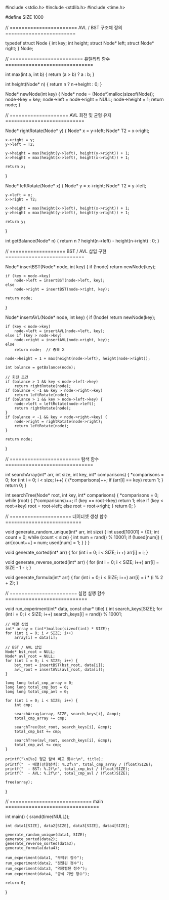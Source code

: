 #include <stdio.h>
#include <stdlib.h>
#include <time.h>

#define SIZE 1000

// ======================= AVL / BST 구조체 정의 ========================

typedef struct Node {
    int key;
    int height;
    struct Node* left;
    struct Node* right;
} Node;

// ========================= 유틸리티 함수 ==============================

int max(int a, int b) {
    return (a > b) ? a : b;
}

int height(Node* n) {
    return n ? n->height : 0;
}

Node* newNode(int key) {
    Node* node = (Node*)malloc(sizeof(Node));
    node->key = key;
    node->left = node->right = NULL;
    node->height = 1;
    return node;
}

// ==================== AVL 회전 및 균형 유지 ===========================

Node* rightRotate(Node* y) {
    Node* x = y->left;
    Node* T2 = x->right;

    x->right = y;
    y->left = T2;

    y->height = max(height(y->left), height(y->right)) + 1;
    x->height = max(height(x->left), height(x->right)) + 1;

    return x;
}

Node* leftRotate(Node* x) {
    Node* y = x->right;
    Node* T2 = y->left;

    y->left = x;
    x->right = T2;

    x->height = max(height(x->left), height(x->right)) + 1;
    y->height = max(height(y->left), height(y->right)) + 1;

    return y;
}

int getBalance(Node* n) {
    return n ? height(n->left) - height(n->right) : 0;
}

// =================== BST / AVL 삽입 구현 ===========================

Node* insertBST(Node* node, int key) {
    if (!node) return newNode(key);

    if (key < node->key)
        node->left = insertBST(node->left, key);
    else
        node->right = insertBST(node->right, key);

    return node;
}

Node* insertAVL(Node* node, int key) {
    if (!node) return newNode(key);

    if (key < node->key)
        node->left = insertAVL(node->left, key);
    else if (key > node->key)
        node->right = insertAVL(node->right, key);
    else
        return node;  // 중복 X

    node->height = 1 + max(height(node->left), height(node->right));

    int balance = getBalance(node);

    // 회전 조건
    if (balance > 1 && key < node->left->key)
        return rightRotate(node);
    if (balance < -1 && key > node->right->key)
        return leftRotate(node);
    if (balance > 1 && key > node->left->key) {
        node->left = leftRotate(node->left);
        return rightRotate(node);
    }
    if (balance < -1 && key < node->right->key) {
        node->right = rightRotate(node->right);
        return leftRotate(node);
    }

    return node;
}

// ======================== 탐색 함수 ==============================

int searchArray(int* arr, int size, int key, int* comparisons) {
    *comparisons = 0;
    for (int i = 0; i < size; i++) {
        (*comparisons)++;
        if (arr[i] == key)
            return 1;
    }
    return 0;
}

int searchTree(Node* root, int key, int* comparisons) {
    *comparisons = 0;
    while (root) {
        (*comparisons)++;
        if (key == root->key)
            return 1;
        else if (key < root->key)
            root = root->left;
        else
            root = root->right;
    }
    return 0;
}

// ===================== 데이터셋 생성 함수 ==========================

void generate_random_unique(int* arr, int size) {
    int used[10001] = {0};
    int count = 0;
    while (count < size) {
        int num = rand() % 10001;
        if (!used[num]) {
            arr[count++] = num;
            used[num] = 1;
        }
    }
}

void generate_sorted(int* arr) {
    for (int i = 0; i < SIZE; i++)
        arr[i] = i;
}

void generate_reverse_sorted(int* arr) {
    for (int i = 0; i < SIZE; i++)
        arr[i] = SIZE - 1 - i;
}

void generate_formula(int* arr) {
    for (int i = 0; i < SIZE; i++)
        arr[i] = i * (i % 2 + 2);
}

// ======================= 실험 실행 함수 ============================

void run_experiment(int* data, const char* title) {
    int search_keys[SIZE];
    for (int i = 0; i < SIZE; i++)
        search_keys[i] = rand() % 10001;

    // 배열 삽입
    int* array = (int*)malloc(sizeof(int) * SIZE);
    for (int i = 0; i < SIZE; i++)
        array[i] = data[i];

    // BST / AVL 삽입
    Node* bst_root = NULL;
    Node* avl_root = NULL;
    for (int i = 0; i < SIZE; i++) {
        bst_root = insertBST(bst_root, data[i]);
        avl_root = insertAVL(avl_root, data[i]);
    }

    long long total_cmp_array = 0;
    long long total_cmp_bst = 0;
    long long total_cmp_avl = 0;

    for (int i = 0; i < SIZE; i++) {
        int cmp;

        searchArray(array, SIZE, search_keys[i], &cmp);
        total_cmp_array += cmp;

        searchTree(bst_root, search_keys[i], &cmp);
        total_cmp_bst += cmp;

        searchTree(avl_root, search_keys[i], &cmp);
        total_cmp_avl += cmp;
    }

    printf("\n[%s] 평균 탐색 비교 횟수:\n", title);
    printf("  - 배열(선형탐색): %.2f\n", total_cmp_array / (float)SIZE);
    printf("  - BST: %.2f\n", total_cmp_bst / (float)SIZE);
    printf("  - AVL: %.2f\n", total_cmp_avl / (float)SIZE);

    free(array);
}

// ============================ main ================================

int main() {
    srand(time(NULL));

    int data1[SIZE], data2[SIZE], data3[SIZE], data4[SIZE];

    generate_random_unique(data1, SIZE);
    generate_sorted(data2);
    generate_reverse_sorted(data3);
    generate_formula(data4);

    run_experiment(data1, "무작위 정수");
    run_experiment(data2, "정렬된 정수");
    run_experiment(data3, "역정렬된 정수");
    run_experiment(data4, "공식 기반 정수");

    return 0;
}
